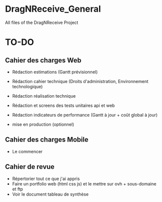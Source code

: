 # DragNReceive_General
 All files of the DragNReceive Project

# TO-DO
## Cahier des charges Web
- Rédaction estimations (Gantt prévisionnel)
- Rédaction cahier technique (Droits d'administration, Environnement technologique)
- Rédaction réalisation technique
- Rédaction et screens des tests unitaires api et web
- Rédaction indicateurs de performance (Gantt à jour + coût global à jour)

- mise en production (optionnel)
## Cahier des charges Mobile
- Le commencer
## Cahier de revue
- Répertorier tout ce que j'ai appris
- Faire un portfolio web (html css js) et le mettre sur ovh + sous-domaine et ftp
- Voir le document tableau de synthèse
